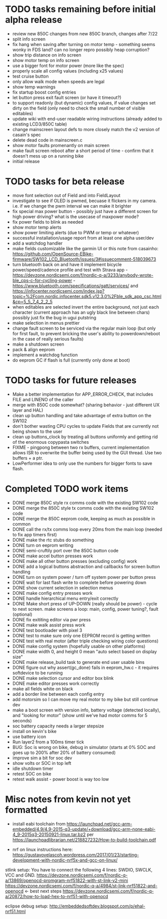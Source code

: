 # TODO tasks remaining before initial alpha release

* review new 850C changes from new 850C branch, changes after 7/22
* split info screen
* fix hang when saving after turning on motor temp - something seems wonky in FDS land? can no longer repro possibly heap corruption?
* show trip distance on info screen
* show motor temp on info screen
* use a bigger font for motor power (more like the spec)
* properly scale all config values (including x25 values)
* test cruise button
* only allow walk mode when speeds are legal
* show temp warnings
* fix startup boost config entries
* let button press exit fault screen (or have it timeout?)
* to support readonly (but dynamic) config values, if value changes set dirty on the field (only need to check the small number of visible editables)
* update wiki with end-user readable wiring instructions (already added to existing LCD3/850C table)
* change mainscreen layout defs to more closely match the v2 version of casain's spec
* delete dead code in mainscreen.c
* show motor faults promenantly on main screen
* make fault screen reboot after a short period of time - confirm that it doesn't mess up on a running bike
* initial release

# TODO tasks for beta release

* move font selection out of Field and into FieldLayout
* investigate to see if OLED is pwmed, becuase it flickers in my camera.  i.e. if we change the pwm interval we can make it brighter
* fix special max power button - possibly just have a different screen for high power driving?  what is the usecase of maxpower mode?
* fix power fields to blink as needed
* show motor temp alerts
* show power limiting alerts (due to PWM or temp or whatever)
* successful installation/usage report from at least one alpha user/dev
* add a watchdog handler
* make fields customizable like the garmin UI or this note from casainho: https://github.com/OpenSource-EBike-firmware/SW102_LCD_Bluetooth/issues/3#issuecomment-518039673
* turn bluetooth back on and have it implement bicycle power/speed/cadence profile and test with Strava app - https://devzone.nordicsemi.com/f/nordic-q-a/3233/anybody-wrote-ble_cps-c-for-cycling-power - https://www.bluetooth.com/specifications/gatt/services/ 
and https://infocenter.nordicsemi.com/index.jsp?topic=%2Fcom.nordic.infocenter.sdk5.v12.3.0%2Fble_sdk_app_csc.html&cp=5_5_7_4_2_2_5
* when editables are selected invert the entire background, not just each character (current approach has an ugly black line between chars)  possibly just fix the bug in ugui putstring
* make selection in menus prettier
* change fault screen to be serviced via the regular main loop (but only for first fault, to prevent bricking the user's ability to powerdown/reboot in the case of really serious faults)
* make a shutdown screen
* pack & align eeprom 
* implement a watchdog function
* do eeprom GC if flash is full (currently only done at boot)

# TODO tasks for future releases

* Make a better implementation for APP_ERROR_CHECK, that includes FILE and LINENO of the caller
* merge with 850C code somewhat? (sharing behavior - just different UX layer and HAL)
* clean up button handling and take advantage of extra button on the SW102
* don't bother wasting CPU cycles to update Fields that are currently not being shown to the user
* clean up buttons_clock by treating all buttons uniformly and getting rid of the enormous copypasta switches
* FIXME - pingpong between two rx buffers, current implementation allows ISR to overwrite the buffer being used by
the GUI thread.  Use two buffers + a ptr.
* LowPerformer idea to only use the numbers for bigger fonts to save flash.

# Completed TODO work items

* DONE merge 850C style rx comms code with the existing SW102 code
* DONE merge the 850C style tx comms code with the existing SW102 code
* DONE merge the 850C eeprom code, keeping as much as possible in common
* DONE call the rx/tx comms loop every 20ms from the main loop (needed to fix app timers first)
* DONE make the rtc stubs do something
* DONE turn on eeprom writing
* DONE semi-cruftily port over the 850C button code 
* DONE make accel button presses work
* DONE make all other button presses (excluding config) work
* DONE add a logical buttons abstraction and callbacks for screen button handling
* DONE turn on system power / turn off system power per button press
* DONE wait for last flash write to complete before powering down
* DONE show current selection in selection menus
* DONE make config entry presses work
* DONE handle hierarchical menu entry/exit correctly
* DONE Make short press of UP-DOWN (really should be power) - cycle to next screen.  make screens a loop: main, config, power tuning?, fault (optional)
* DONE fix exititing editor via pwr press
* DONE make walk assist press work
* DONE test bootloader with pixel 3 
* DONE test to make sure only one EEPROM record is getting written
* DONE test with real motor (after triple checking wiring color questions)
* DONE make config system (hopefully usable on other platforms)
* DONE make width 0, and height 0 mean "auto select based on display size"
* DONE make release_build task to generate end user usable bins
* DONE figure out why assert(gc_done) fails in eeprom_hw.c - it requires softdevice to be running
* DONE make selection cursor and editor box blink
* DONE make editor presses work correctly
* make all fields white on black
* add a border line between each config entry
* add motorsim so I can move my real motor to my bike but still continue dev
* make a boot screen with version info, battery voltage (detected locally), and "looking for motor" (show until we've had motor comms for 5 seconds)
* soc battery capacity needs a larger stepsize
* install on kevin's bike
* use battery icon
* Run layer2 from a 100ms timer tick
* BUG: Soc is wrong on bike, debug in simulator (starts at 0% SOC and goes up to 200% after 20% of battery consumed)
* improve sim a bit for soc dev
* show volts or SOC in top left
* idle shutdown timer
* retest SOC on bike
* retest walk assist - power boost is way too low

# Misc notes from kevin not yet formatted

* install eabi toolchain from https://launchpad.net/gcc-arm-embedded/4.9/4.9-2015-q3-update/+download/gcc-arm-none-eabi-4_9-2015q3-20150921-linux.tar.bz2
per https://launchpadlibrarian.net/218827232/How-to-build-toolchain.pdf

* nrf on linux instructions here: https://gustavovelascoh.wordpress.com/2017/01/23/starting-development-with-nordic-nrf5x-and-gcc-on-linux/

stlink setup:
You have to connect the following 4 lines: SWDIO, SWCLK, VCC and GND.
https://devzone.nordicsemi.com/f/nordic-q-a/13869/openocd-promgram-nrf51822-with-st-link-v2-mini
https://devzone.nordicsemi.com/f/nordic-q-a/4984/st-link-nrf51822-and-openocd <- best next steps
https://devzone.nordicsemi.com/f/nordic-q-a/20872/how-to-load-hex-to-nrf51-with-openocd

eclipse debug setup:
http://embeddedsoftdev.blogspot.com/p/ehal-nrf51.html
